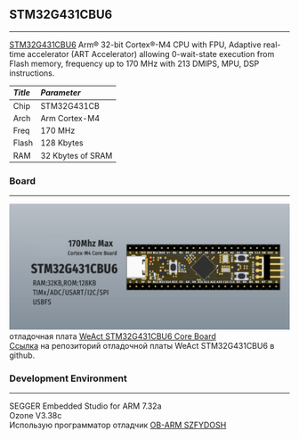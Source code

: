 ## STM32G431CBU6
---

[STM32G431CBU6](https://www.st.com/en/microcontrollers-microprocessors/stm32g431cb.html) Arm® 32-bit Cortex®-M4 CPU with FPU,
Adaptive real-time accelerator (ART
Accelerator) allowing 0-wait-state execution
from Flash memory, frequency up to 170 MHz
with 213 DMIPS, MPU, DSP instructions.

|   *Title* | *Parameter* | 
|:----------|:------------|
|Chip       |STM32G431CB  | 
|Arch       |Arm Cortex-M4| 
|Freq       |170 MHz      | 
|Flash      |128 Kbytes   | 
|RAM        |32 Kbytes of SRAM|

### Board
---
![alt-текст](https://github.com/PivnevNikolay/Segger_Embedded_Studio_for_STM32/blob/main/02_STM32G431CBU6/photo/000.jpg "STM32G431CBU6")  
отладочная плата [WeAct STM32G431CBU6 Core Board](https://aliexpress.ru/item/1005007079255256.html?spm=a2g2w.favourites.mywishlist.2.cb1b4aa6QelHLG&sku_id=12000039330935428)  
[Ссылка](https://github.com/WeActStudio/WeActStudio.STM32G431CoreBoard.git) на репозиторий отладочной платы WeAct STM32G431CBU6 в github.

### Development Environment
---
SEGGER Embedded Studio for ARM 7.32a  
Ozone V3.38c  
Использую программатор отладчик [OB-ARM SZFYDOSH](https://aliexpress.ru/item/1005005075938365.html?spm=a2g2w.orderdetail.0.0.145b4aa6LaNEHJ&sku_id=12000034785341692&_ga=2.254358216.1593169754.1751186889-1919995776.1746796316)


